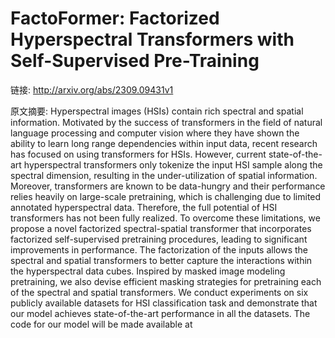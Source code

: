 # FactoFormer: Factorized Hyperspectral Transformers with Self-Supervised Pre-Training

链接: http://arxiv.org/abs/2309.09431v1

原文摘要:
Hyperspectral images (HSIs) contain rich spectral and spatial information.
Motivated by the success of transformers in the field of natural language
processing and computer vision where they have shown the ability to learn long
range dependencies within input data, recent research has focused on using
transformers for HSIs. However, current state-of-the-art hyperspectral
transformers only tokenize the input HSI sample along the spectral dimension,
resulting in the under-utilization of spatial information. Moreover,
transformers are known to be data-hungry and their performance relies heavily
on large-scale pretraining, which is challenging due to limited annotated
hyperspectral data. Therefore, the full potential of HSI transformers has not
been fully realized. To overcome these limitations, we propose a novel
factorized spectral-spatial transformer that incorporates factorized
self-supervised pretraining procedures, leading to significant improvements in
performance. The factorization of the inputs allows the spectral and spatial
transformers to better capture the interactions within the hyperspectral data
cubes. Inspired by masked image modeling pretraining, we also devise efficient
masking strategies for pretraining each of the spectral and spatial
transformers. We conduct experiments on six publicly available datasets for HSI
classification task and demonstrate that our model achieves state-of-the-art
performance in all the datasets. The code for our model will be made available
at 